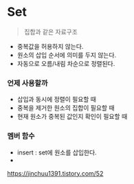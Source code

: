 # Set
> 집합과 같은 자료구조

- 중복값을 허용하지 않는다.
- 원소의 삽입 순서에 의미를 두지 않는다.
- 자동으로 오름/내림 차순으로 정렬된다.

### 언제 사용할까

- 삽입과 동시에 정렬이 필요할 때
- 중복을 제거한 원소의 집합이 필요할 때
- 현재 원소가 중복된 값인지 확인이 필요할 때

### 멤버 함수
- insert : set에 원소를 삽입한다.
- 

https://jinchuu1391.tistory.com/52